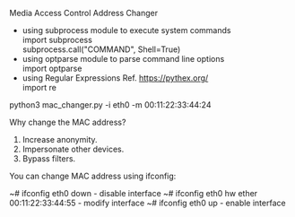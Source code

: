 Media Access Control Address Changer

- using subprocess module to execute system commands  
  import subprocess  
  subprocess.call("COMMAND", Shell=True)  
- using optparse module to parse command line options  
  import optparse  
- using Regular Expressions Ref. https://pythex.org/  
  import re  

python3 mac_changer.py -i eth0 -m 00:11:22:33:44:24

Why change the MAC address?
1. Increase anonymity.
2. Impersonate other devices.
3. Bypass filters.

You can change MAC address using ifconfig:

~# ifconfig eth0 down  - disable interface
~# ifconfig eth0 hw ether 00:11:22:33:44:55  - modify interface 
~# ifconfig eth0 up  - enable interface
